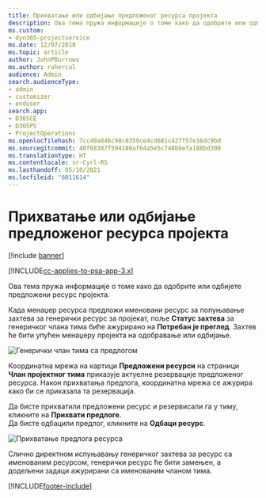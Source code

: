 ```yaml
---
title: Прихватање или одбијање предложеног ресурса пројекта
description: Ова тема пружа информације о томе како да одобрите или одбијете предложени ресурс пројекта.
ms.custom:
- dyn365-projectservice
ms.date: 12/07/2018
ms.topic: article
author: JohnPBurrows
ms.author: ruhercul
audience: Admin
search.audienceType:
- admin
- customizer
- enduser
search.app:
- D365CE
- D365PS
- ProjectOperations
ms.openlocfilehash: 7cc49a846c98c0359ce4cd681c42ff57e16dc9bd
ms.sourcegitcommit: 40f68387f594180af64a5e5c748b6efa188bd300
ms.translationtype: HT
ms.contentlocale: sr-Cyrl-RS
ms.lasthandoff: 05/10/2021
ms.locfileid: "6011614"
---
```

# <a name="accept-or-reject-a-proposed-project-resource"></a>Прихватање или одбијање предложеног ресурса пројекта

[!include [banner](../includes/psa-now-project-operations.md)]

[!INCLUDE[cc-applies-to-psa-app-3.x](../includes/cc-applies-to-psa-app-3x.md)]

Ова тема пружа информације о томе како да одобрите или одбијете предложени ресурс пројекта.

Када менаџер ресурса предложи именовани ресурс за попуњавање захтева за генерички ресурс за пројекат, поље **Статус захтева** за генеричког члана тима биће ажурирано на **Потребан је преглед**. Захтев ће бити упућен менаџеру пројекта на одобравање или одбијање.

![Генерички члан тима са предлогом](media/RM-how-to-19.png)

Координатна мрежа на картици **Предложени ресурси** на страници **Члан пројектног тима** приказује актуелне резервације предложеног ресурса. Након прихватања предлога, координатна мрежа се ажурира како би се приказала та резервација. 

Да бисте прихватили предложени ресурс и резервисали га у тиму, кликните на **Прихвати предлоге**.  
Да бисте одбацили предлог, кликните на **Одбаци ресурс**.

![Прихватање предлога ресурса](media/RM-how-to-20.png) 

Слично директном испуњавању генеричког захтева за ресурс са именованим ресурсом, генерички ресурс ће бити замењен, а додељени задаци ажурирани са именованим чланом тима.


[!INCLUDE[footer-include](../includes/footer-banner.md)]